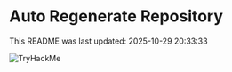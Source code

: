 # Auto Regenerate Repository

This README was last updated: 2025-10-29 20:33:33

 ![TryHackMe](https://tryhackme.com/badge/533634)